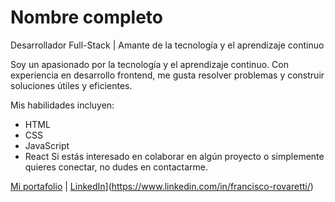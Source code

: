 # Nombre completo
Desarrollador Full-Stack | Amante de la tecnología y el aprendizaje continuo

Soy un apasionado por la tecnología y el aprendizaje continuo. Con experiencia en desarrollo frontend, me gusta resolver problemas y construir soluciones útiles y eficientes.

Mis habilidades incluyen:
- HTML
- CSS
- JavaScript
- React
Si estás interesado en colaborar en algún proyecto o simplemente quieres conectar, no dudes en contactarme.

[Mi portafolio](https://www.tusitio.com) | [LinkedIn](https://www.linkedin.com/in/tuperfil)](https://www.linkedin.com/in/francisco-rovaretti/)
